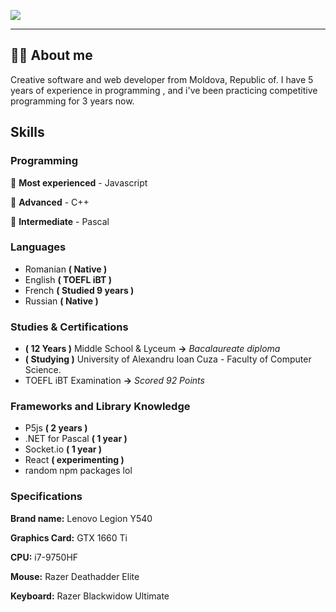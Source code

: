 ![](https://i.imgur.com/kvQnQdv.png)

---

## 🤟🏻 About me
Creative software and web developer from Moldova, Republic of. I have 5 years of experience in programming , and i've been practicing competitive programming for 3 years now. 



## Skills

### Programming
🥇 **Most experienced** - Javascript

🥈 **Advanced** - C++

🥉 **Intermediate** - Pascal

### Languages
- Romanian **( Native )**
- English **( TOEFL iBT )**
- French **( Studied 9 years )**
- Russian **( Native )**

### Studies & Certifications
- **( 12 Years )** Middle School & Lyceum **->**  *Bacalaureate diploma*
- **( Studying )** University of Alexandru Ioan Cuza - Faculty of Computer Science.
- TOEFL iBT Examination **->** *Scored 92 Points*

### Frameworks and Library Knowledge
- P5js **( 2 years )**
- .NET for Pascal **( 1 year )**
- Socket.io **( 1 year )**
- React **( experimenting )**
- random npm packages lol

### Specifications

**Brand name:** Lenovo Legion Y540

**Graphics Card:** GTX 1660 Ti

**CPU:**  i7-9750HF

**Mouse:** Razer Deathadder Elite

**Keyboard:** Razer Blackwidow Ultimate
